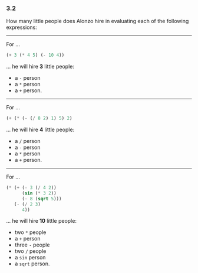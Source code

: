### 3.2

How many little people does Alonzo hire in evaluating each of the following expressions:

***

For …

~~~ scheme
(+ 3 (* 4 5) (- 10 4))
~~~
… he will hire **3** little people:

* a `-` person
* a `*` person
* a `+` person.

***

For …

~~~ scheme
(+ (* (- (/ 8 2) 1) 5) 2) 
~~~
… he will hire **4** little people:

* a `/` person
* a `-` person
* a `*` person
* a `+` person.

***

For …

~~~ scheme
(* (+ (- 3 (/ 4 2))
      (sin (* 3 2))
      (- 8 (sqrt 5)))
   (- (/ 2 3)
      4))
~~~
… he will hire **10** little people:

* two `*` people
* a `+` person
* three `-` people
* two `/` people
* a `sin` person
* a `sqrt` person.